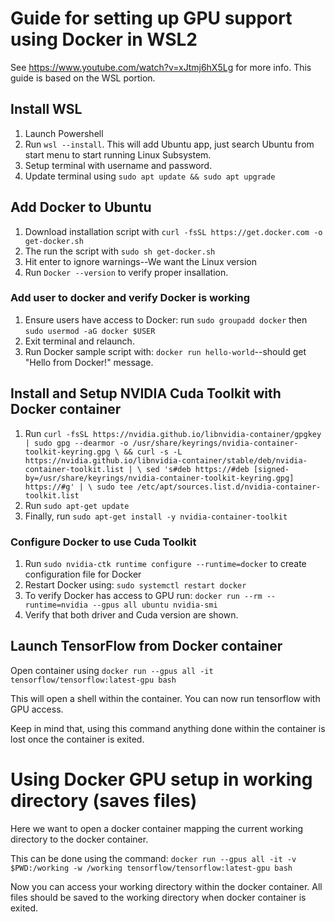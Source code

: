 # Guide for setting up GPU support using Docker in WSL2
See https://www.youtube.com/watch?v=xJtmj6hX5Lg for more info. This guide is based on the WSL portion.

## Install WSL
1. Launch Powershell 
2. Run `wsl --install`. This will add Ubuntu app, just search Ubuntu from start menu to start running Linux Subsystem.
3. Setup terminal with username and password. 
4. Update terminal using `sudo apt update && sudo apt upgrade`
 
## Add Docker to Ubuntu 
1. Download installation script with `curl -fsSL https://get.docker.com -o get-docker.sh`
2. The run the script with `sudo sh get-docker.sh`
3. Hit enter to ignore warnings--We want the Linux version
4. Run `Docker --version` to verify proper insallation. 

### Add user to docker and verify Docker is working
1. Ensure users have access to Docker: run `sudo groupadd docker` then `sudo usermod -aG docker $USER`
2. Exit terminal and relaunch.
3. Run Docker sample script with: `docker run hello-world`--should get "Hello from Docker!" message.

## Install and Setup NVIDIA Cuda Toolkit with Docker container
1. Run `curl -fsSL https://nvidia.github.io/libnvidia-container/gpgkey | sudo gpg --dearmor -o /usr/share/keyrings/nvidia-container-toolkit-keyring.gpg \
  && curl -s -L https://nvidia.github.io/libnvidia-container/stable/deb/nvidia-container-toolkit.list | \
    sed 's#deb https://#deb [signed-by=/usr/share/keyrings/nvidia-container-toolkit-keyring.gpg] https://#g' | \
    sudo tee /etc/apt/sources.list.d/nvidia-container-toolkit.list`
2. Run `sudo apt-get update`
3. Finally, run `sudo apt-get install -y nvidia-container-toolkit`

### Configure Docker to use Cuda Toolkit
1. Run `sudo nvidia-ctk runtime configure --runtime=docker` to create configuration file for Docker
2. Restart Docker using: `sudo systemctl restart docker`
3. To verify Docker has access to GPU run: `docker run --rm --runtime=nvidia --gpus all ubuntu nvidia-smi`
4. Verify that both driver and Cuda version are shown.

## Launch TensorFlow from Docker container
Open container using `docker run --gpus all -it tensorflow/tensorflow:latest-gpu bash`
   
This will open a shell within the container. You can now run tensorflow with GPU access. 

Keep in mind that, using this command anything done within the container is lost once the container is exited. 

# Using Docker GPU setup in working directory (saves files)
Here we want to open a docker container mapping the current working directory to the docker container. 

This can be done using the command: `docker run --gpus all -it -v $PWD:/working -w /working tensorflow/tensorflow:latest-gpu bash`

Now you can access your working directory within the docker container. All files should be saved to the working directory when docker container is exited.